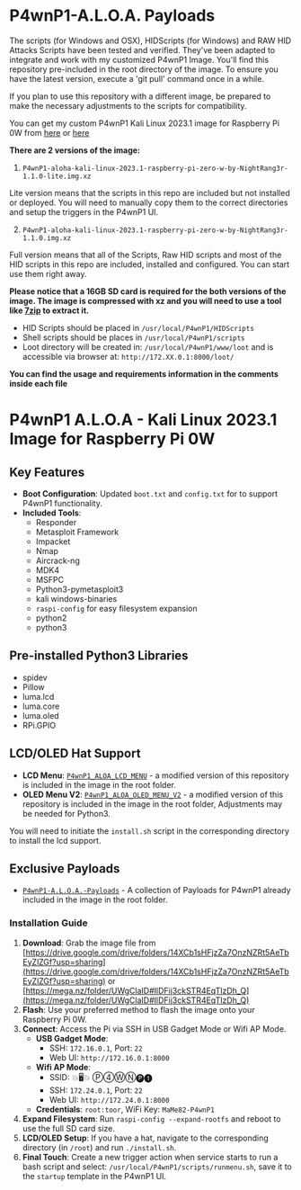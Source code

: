 # P4wnP1-A.L.O.A. Payloads

The scripts (for Windows and OSX), HIDScripts (for Windows) and RAW HID Attacks Scripts have been tested and verified. They've been adapted to integrate and work with my customized P4wnP1 Image. You'll find this repository pre-included in the root directory of the image. To ensure you have the latest version, execute a 'git pull' command once in a while.

If you plan to use this repository with a different image, be prepared to make the necessary adjustments to the scripts for compatibility.

You can get my custom P4wnP1 Kali Linux 2023.1 image for Raspberry Pi 0W from [here](https://drive.google.com/drive/folders/14XCb1sHFjzZa7OnzNZRt5AeTbEyZlZGf?usp=sharing) or [here](https://mega.nz/folder/UWgClaID#IlDFij3ckSTR4EqTlzDh_Q)

**There are 2 versions of the image:**

1. `P4wnP1-aloha-kali-linux-2023.1-raspberry-pi-zero-w-by-NightRang3r-1.1.0-lite.img.xz`

Lite version means that the scripts in this repo are included but not installed or deployed. You will need to manually copy them to the correct directories and setup the triggers in the P4wnP1 UI.

2. `P4wnP1-aloha-kali-linux-2023.1-raspberry-pi-zero-w-by-NightRang3r-1.1.0.img.xz`

Full version means that all of the Scripts, Raw HID scripts and most of the HID scripts in this repo are included, installed and configured. You can start use them right away.

**Please notice that a 16GB SD card is required for the both versions of the image. The image is compressed with xz and you will need to use a tool like [7zip](https://www.7-zip.org/) to extract it.**

- HID Scripts should be placed in `/usr/local/P4wnP1/HIDScripts`
- Shell scripts should be places in `/usr/local/P4wnP1/scripts`
- Loot directory will be created in: `/usr/local/P4wnP1/www/loot` and is accessible via browser at: `http://172.XX.0.1:8000/loot/`

**You can find the usage and requirements information in the comments inside each file**

# P4wnP1 A.L.O.A - Kali Linux 2023.1 Image for Raspberry Pi 0W

## Key Features

- **Boot Configuration**: Updated `boot.txt` and `config.txt` for to support P4wnP1 functionality.
- **Included Tools**:
  - Responder
  - Metasploit Framework
  - Impacket
  - Nmap
  - Aircrack-ng
  - MDK4
  - MSFPC
  - Python3-pymetasploit3
  - kali windows-binaries
  - `raspi-config` for easy filesystem expansion
  - python2
  - python3

## Pre-installed Python3 Libraries

- spidev
- Pillow
- luma.lcd
- luma.core
- luma.oled
- RPi.GPIO

## LCD/OLED Hat Support

- **LCD Menu**: [`P4wnP1_ALOA_LCD_MENU`](https://github.com/NightRang3r/P4wnP1_ALOA_LCD_MENU.git) - a modified version of this repository is included in the image in the root folder.
- **OLED Menu V2**: [`P4wnP1_ALOA_OLED_MENU_V2`](https://github.com/beboxos/P4wnP1_ALOA_OLED_MENU_V2.git) - a modified version of this repository is included in the image in the root folder, Adjustments may be needed for Python3.

You will need to initiate the `install.sh` script in the corresponding directory to install the lcd support.

## Exclusive Payloads

- [`P4wnP1-A.L.O.A.-Payloads`](https://github.com/NightRang3r/P4wnP1-A.L.O.A.-Payloads.git) - A collection of Payloads for P4wnP1 already included in the image in the root folder.

### Installation Guide

1. **Download**: Grab the image file from [https://drive.google.com/drive/folders/14XCb1sHFjzZa7OnzNZRt5AeTbEyZlZGf?usp=sharing](https://drive.google.com/drive/folders/14XCb1sHFjzZa7OnzNZRt5AeTbEyZlZGf?usp=sharing) or [https://mega.nz/folder/UWgClaID#IlDFij3ckSTR4EqTlzDh_Q](https://mega.nz/folder/UWgClaID#IlDFij3ckSTR4EqTlzDh_Q)
2. **Flash**: Use your preferred method to flash the image onto your Raspberry Pi 0W.
3. **Connect**: Access the Pi via SSH in USB Gadget Mode or Wifi AP Mode.
   - **USB Gadget Mode**:
     - SSH: `172.16.0.1`, Port: `22`
     - Web UI: `http://172.16.0.1:8000`
   - **Wifi AP Mode**:
     - SSID: 💥🖥💥 Ⓟ➃ⓌⓃ🅟❶
     - SSH: `172.24.0.1`, Port: `22`
     - Web UI: `http://172.24.0.1:8000`
   - **Credentials**: `root:toor`, WiFi Key: `MaMe82-P4wnP1`
4. **Expand Filesystem**: Run `raspi-config --expand-rootfs` and reboot to use the full SD card size.
5. **LCD/OLED Setup**: If you have a hat, navigate to the corresponding directory (in `/root`) and run `./install.sh`.
6. **Final Touch**: Create a new trigger action when service starts to run a bash script and select: `/usr/local/P4wnP1/scripts/runmenu.sh`, save it to the `startup` template in the P4wnP1 UI.
